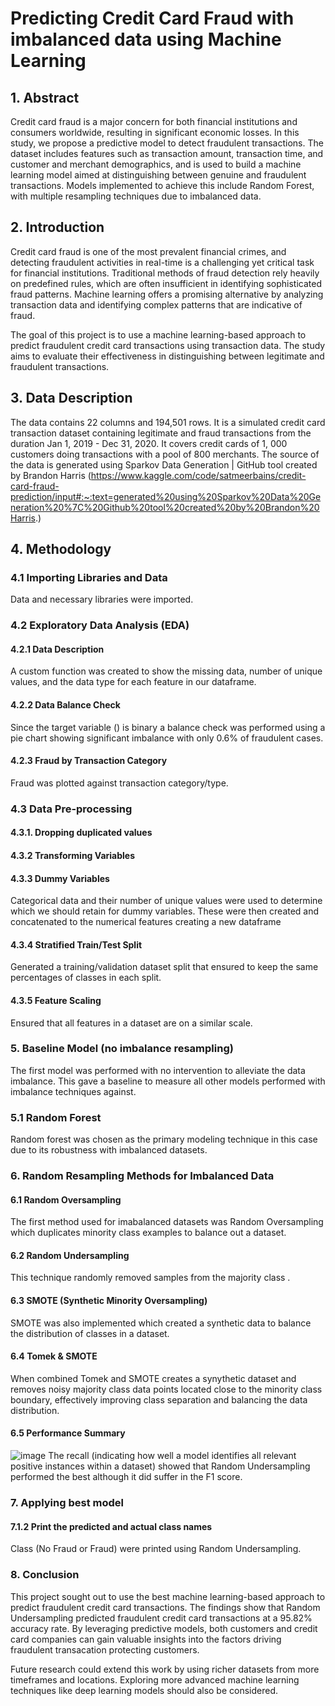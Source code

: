 # Predicting Credit Card Fraud with imbalanced data using Machine Learning

## 1. Abstract
Credit card fraud is a major concern for both financial institutions and consumers worldwide, resulting in significant economic losses. In this study, we propose a predictive model to detect fraudulent transactions. The dataset includes features such as transaction amount, transaction time, and customer and merchant demographics, and is used to build a machine learning model aimed at distinguishing between genuine and fraudulent transactions.
Models implemented to achieve this include Random Forest, with multiple resampling techniques due to imbalanced data.

## 2. Introduction
Credit card fraud is one of the most prevalent financial crimes, and detecting fraudulent activities in real-time is a challenging yet critical task for financial institutions. Traditional methods of fraud detection rely heavily on predefined rules, which are often insufficient in identifying sophisticated fraud patterns. Machine learning offers a promising alternative by analyzing transaction data and identifying complex patterns that are indicative of fraud.

The goal of this project is to use a machine learning-based approach to predict fraudulent credit card transactions using transaction data. The study aims to evaluate their effectiveness in distinguishing between legitimate and fraudulent transactions. 

## 3. Data Description
The data contains 22 columns and 194,501 rows. It is a simulated credit card transaction dataset containing legitimate and fraud transactions from the duration Jan 1, 2019 - Dec 31, 2020. It covers credit cards of 1, 000 customers doing transactions with a pool of 800 merchants. The source of the data is generated using Sparkov Data Generation | GitHub tool created by Brandon Harris 
(https://www.kaggle.com/code/satmeerbains/credit-card-fraud-prediction/input#:~:text=generated%20using%20Sparkov%20Data%20Generation%20%7C%20Github%20tool%20created%20by%20Brandon%20Harris.)


## 4. Methodology

### 4.1 Importing Libraries and Data

Data and necessary libraries were imported. 

### 4.2 Exploratory Data Analysis (EDA)
#### 4.2.1 Data Description
A custom function was created to show the missing data, number of unique values, and the data type for each feature in our dataframe.

#### 4.2.2 Data Balance Check
Since the target variable () is binary a balance check was performed using a pie chart showing significant imbalance with only 0.6% of fraudulent cases.

#### 4.2.3 Fraud by Transaction Category
Fraud was plotted against transaction category/type.

### 4.3 Data Pre-processing
#### 4.3.1. Dropping duplicated values

#### 4.3.2 Transforming Variables

#### 4.3.3 Dummy Variables
Categorical data and their number of unique values were used to determine which we should retain for dummy variables. These were then created and concatenated to the numerical features creating a new dataframe

#### 4.3.4 Stratified Train/Test Split
Generated a training/validation dataset split that ensured to keep the same percentages of classes in each split.
#### 4.3.5 Feature Scaling
Ensured that all features in a dataset are on a similar scale.

### 5. Baseline Model (no imbalance resampling)
The first model was performed with no intervention to alleviate the data imbalance. This gave a baseline to measure all other models performed with imbalance techniques against.
### 5.1 Random Forest
Random forest was chosen as the primary modeling technique in this case due to its robustness with imbalanced datasets.
### 6. Random Resampling Methods for Imbalanced Data
#### 6.1 Random Oversampling
The first method used for imabalanced datasets was Random Oversampling which duplicates minority class examples to balance out a dataset.
#### 6.2 Random Undersampling
This technique randomly removed samples from the majority class .
#### 6.3 SMOTE (Synthetic Minority Oversampling)
SMOTE was also implemented which created a synthetic data to balance the distribution of classes in a dataset.
#### 6.4 Tomek & SMOTE
When combined Tomek and SMOTE creates a synythetic dataset and removes noisy majority class data points located close to the minority class boundary, effectively improving class separation and balancing the data distribution.
#### 6.5 Performance Summary
![image](https://github.com/user-attachments/assets/481667ff-d6cf-497f-bb54-8cbb79e1b8f3)
The recall (indicating how well a model identifies all relevant positive instances within a dataset) showed that Random Undersampling performed the best although it did suffer in the F1 score.

### 7. Applying best model
#### 7.1.2 Print the predicted and actual class names
Class (No Fraud or Fraud) were printed using Random Undersampling.

### 8. Conclusion
This project sought out to use the best machine learning-based approach to predict fraudulent credit card transactions. The findings show that Random Undersampling predicted fraudulent credit card transactions at a 95.82% accuracy rate. By leveraging predictive models, both customers and credit card companies can gain valuable insights into the factors driving fraudulent transacation protecting customers.

Future research could extend this work by using richer datasets from more timeframes and locations. Exploring more advanced machine learning techniques like deep learning models should also be considered.
